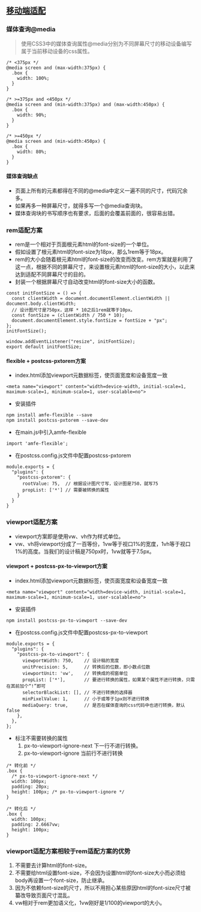 ## [移动端适配](https://mp.weixin.qq.com/s/ruvX0hLzExQgCVVApJyDSA)
### 媒体查询@media
> 使用CSS3中的媒体查询属性@media分别为不同屏幕尺寸的移动设备编写属于当前移动设备的css属性。

```
/* <375px */
@media screen and (max-width:375px) { 
  .box {
    width: 100%;
  }
}

/* >=375px and <450px */
@media screen and (min-width:375px) and (max-width:450px) {
  .box {
    width: 90%;
  }
}

/* >=450px */
@media screen and (min-width:450px) {
  .box {
    width: 80%;
  }
}
```
#### 媒体查询缺点
- 页面上所有的元素都得在不同的@media中定义一遍不同的尺寸，代码冗余多。
- 如果再多一种屏幕尺寸，就得多写一个@media查询块。
- 媒体查询块的书写顺序也有要求，后面的会覆盖前面的，很容易出错。
### rem适配方案
- rem是一个相对于页面根元素html的font-size的一个单位。
- 假如设置了根元素html的font-size为18px，那么1rem等于18px。
- rem的大小会随着根元素html的font-size的改变而改变。rem方案就是利用了这一点，根据不同的屏幕尺寸，来设置根元素html的font-size的大小，以此来达到适配不同屏幕尺寸的目的。
- 封装一个根据屏幕尺寸自动改变html的font-size大小的函数。
```
const initFontSize = () => {
  const clientWidth = document.documentElement.clientWidth || document.body.clientWidth;
  // 设计图尺寸是750px，这样 * 10之后1rem就等于10px。
  const fontSize = (clientWidth / 750 * 10);
  document.documentElement.style.fontSize = fontSize + "px";
};
initFontSize();

window.addEventListener("resize", initFontSize);
export default initFontSize;
```
#### flexible + postcss-pxtorem方案
- index.html添加viewport元数据标签，使页面宽度和设备宽度一致
```
<meta name="viewport" content="width=device-width, initial-scale=1, maximum-scale=1, minimum-scale=1, user-scalable=no">
```
- 安装插件
```
npm install amfe-flexible --save
npm install postcss-pxtorem --save-dev
```
- 在main.js中引入amfe-flexible
```
import 'amfe-flexible';
```
- 在postcss.config.js文件中配置postcss-pxtorem
```
module.exports = {
  "plugins": {
    "postcss-pxtorem": {
      rootValue: 75,  // 根据设计图尺寸写，设计图是750，就写75
      propList: ['*'] // 需要被转换的属性
    }
  }
}
```
### viewport适配方案
- viewport方案即是使用vw、vh作为样式单位。
- vw、vh将viewport分成了一百等份，1vw等于视口1%的宽度，1vh等于视口1%的高度。当我们的设计稿是750px时，1vw就等于7.5px。
#### viewport + postcss-px-to-viewport方案
- index.html添加viewport元数据标签，使页面宽度和设备宽度一致
```
<meta name="viewport" content="width=device-width, initial-scale=1, maximum-scale=1, minimum-scale=1, user-scalable=no">
```
- 安装插件
```
npm install postcss-px-to-viewport --save-dev
```
- 在postcss.config.js文件中配置postcss-px-to-viewport
```
module.exports = {
  "plugins": {
    "postcss-px-to-viewport": {
      viewportWidth: 750,    // 设计稿的宽度
      unitPrecision: 5,      // 转换后的位数，即小数点位数
      viewportUnit: 'vw',    // 转换成的视窗单位
      propList: ['*'],       // 要进行转换的属性，如果某个属性不进行转换，只需在其前加个“!”即可
      selectorBlackList: [], // 不进行转换的选择器
      minPixelValue: 1,      // 小于或等于1px则不进行转换
      mediaQuery: true,      // 是否在媒体查询的css代码中也进行转换，默认false
    },
  },
};
```
- 标注不需要转换的属性
  1. px-to-viewport-ignore-next 下一行不进行转换。
  2. px-to-viewport-ignore 当前行不进行转换
```
/* 转化前 */
.box {
  /* px-to-viewport-ignore-next */
  width: 100px;
  padding: 20px;
  height: 100px; /* px-to-viewport-ignore */
}

/* 转化后 */
.box {
  width: 100px; 
  padding: 2.6667vw;
  height: 100px;
}
```
### viewport适配方案相较于rem适配方案的优势
1. 不需要去计算html的font-size。
2. 不需要给html设置font-size，不会因为设置html的font-size大小而必须给body再设置一个font-size，防止继承。
3. 因为不依赖font-size的尺寸，所以不用担心某些原因html的font-size尺寸被纂改导致页面尺寸混乱。
4. vw相对于rem更加语义化，1vw刚好是1/100的viewport的大小。